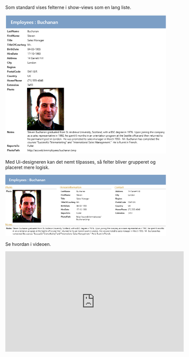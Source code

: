 Som standard vises felterne i show-views som en lang liste.

![Alt text](media/UiDesigner.png)

Med Ui-designeren kan det nemt tilpasses, så felter bliver grupperet og placeret mere logisk.

![Alt text](media/UiDesigner-1.png)

Se hvordan i videoen.

<iframe width="560" height="315" src="https://www.youtube.com/embed/-IBD1lKUmGw?si=iMBbYwz_cX6kAFuh" title="YouTube video player" frameborder="0" allow="accelerometer; autoplay; clipboard-write; encrypted-media; gyroscope; picture-in-picture; web-share" allowfullscreen></iframe>



